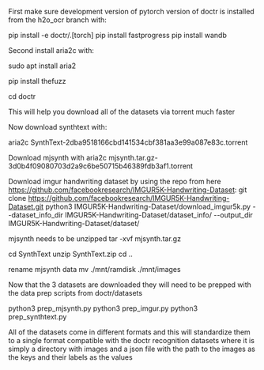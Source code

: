 First make sure development version of pytorch version of doctr is installed from the h2o_ocr branch with: 

pip install -e doctr/.[torch]
pip install fastprogress
pip install wandb

Second install aria2c with:

sudo apt install aria2

pip install thefuzz

cd doctr

This will help you download all of the datasets via torrent much faster

Now download synthtext with:

aria2c SynthText-2dba9518166cbd141534cbf381aa3e99a087e83c.torrent

Download mjsynth with 
aria2c mjsynth.tar.gz-3d0b4f09080703d2a9c6be50715b46389fdb3af1.torrent 

Download imgur handwriting dataset by using the repo from here https://github.com/facebookresearch/IMGUR5K-Handwriting-Dataset:
git clone https://github.com/facebookresearch/IMGUR5K-Handwriting-Dataset.git 
python3 IMGUR5K-Handwriting-Dataset/download_imgur5k.py --dataset_info_dir IMGUR5K-Handwriting-Dataset/dataset_info/ --output_dir IMGUR5K-Handwriting-Dataset/dataset/

mjsynth needs to be unzipped
tar -xvf mjsynth.tar.gz

cd SynthText
unzip SynthText.zip
cd ..

rename mjsynth data
mv ./mnt/ramdisk ./mnt/images

Now that the 3 datasets are downloaded they will need to be prepped with the data prep scripts from doctr/datasets

python3 prep_mjsynth.py
python3 prep_imgur.py
python3 prep_synthtext.py

All of the datasets come in different formats and this will standardize them to a single format compatible with the doctr recognition datasets where it is simply a directory with images and a json file with the path to the images as the keys and their labels as the values
